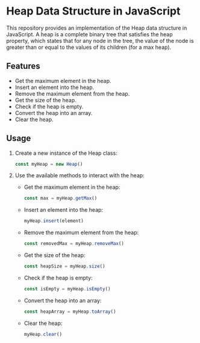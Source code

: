 # Heap Data Structure in JavaScript

This repository provides an implementation of the Heap data structure in JavaScript. A heap is a complete binary tree that satisfies the heap property, which states that for any node in the tree, the value of the node is greater than or equal to the values of its children (for a max heap).

## Features

- Get the maximum element in the heap.
- Insert an element into the heap.
- Remove the maximum element from the heap.
- Get the size of the heap.
- Check if the heap is empty.
- Convert the heap into an array.
- Clear the heap.

## Usage

1. Create a new instance of the Heap class:

   ```javascript
   const myHeap = new Heap()
   ```

2. Use the available methods to interact with the heap:

   - Get the maximum element in the heap:

     ```javascript
     const max = myHeap.getMax()
     ```

   - Insert an element into the heap:

     ```javascript
     myHeap.insert(element)
     ```

   - Remove the maximum element from the heap:

     ```javascript
     const removedMax = myHeap.removeMax()
     ```

   - Get the size of the heap:

     ```javascript
     const heapSize = myHeap.size()
     ```

   - Check if the heap is empty:

     ```javascript
     const isEmpty = myHeap.isEmpty()
     ```

   - Convert the heap into an array:

     ```javascript
     const heapArray = myHeap.toArray()
     ```

   - Clear the heap:
     ```javascript
     myHeap.clear()
     ```